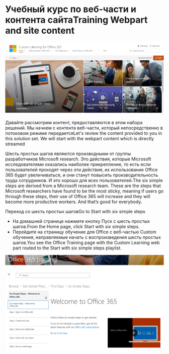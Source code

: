 # <a name="training-webpart-and-site-content"></a><span data-ttu-id="195ff-101">Учебный курс по веб-части и контента сайта</span><span class="sxs-lookup"><span data-stu-id="195ff-101">Training Webpart and site content</span></span>

![Шесть простых шагов](media/clo365homepage.png)

<span data-ttu-id="195ff-p101">Давайте рассмотрим контент, предоставляются в этом набора решений.  Мы начнем с контента веб-части, который непосредственно в потоковом режиме передается</span><span class="sxs-lookup"><span data-stu-id="195ff-p101">Let's review the content provided to you in this solution set.  We will start with the webpart content which is directly streamed</span></span> 




<span data-ttu-id="195ff-p102">Шесть простых шагов являются производными от группы разработчиков Microsoft research. Это действия, которые Microsoft исследователями оказались наиболее прикрепление, то есть если пользователей проходят через эти действия, их использование Office 365 будет увеличиваться, и они станут повысить производительность труда сотрудников. И это хорошо для всех пользователей.</span><span class="sxs-lookup"><span data-stu-id="195ff-p102">The six simple steps are derived from a Microsoft research team. These are the steps that Microsoft researchers have found to be the most sticky, meaning if users go through these steps, their use of Office 365 will increase and they will become more productive workers. And that’s good for everybody.</span></span>

<span data-ttu-id="195ff-108">Переход со шесть простых шагов</span><span class="sxs-lookup"><span data-stu-id="195ff-108">Go to Start with six simple steps</span></span>
- <span data-ttu-id="195ff-109">На домашней странице нажмите кнопку Пуск с шесть простых шагов.</span><span class="sxs-lookup"><span data-stu-id="195ff-109">From the Home page, click Start with six simple steps.</span></span> 
- <span data-ttu-id="195ff-110">Перейдите на страницу обучение для Office с веб-частью Custom обучения, направляемые начать с воспроизведения шесть простых шагов.</span><span class="sxs-lookup"><span data-stu-id="195ff-110">You see the Office Training page with the Custom Learning web part routed to the Start with six simple steps playlist.</span></span>  

![Список воспроизведения шесть действия](media/clo365sixsteps.png)
